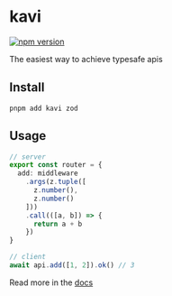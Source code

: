 # kavi

[![npm version](https://flat.badgen.net/npm/v/kavi?color=orange)](https://npmjs.com/package/kavi)

The easiest way to achieve typesafe apis

## Install
```
pnpm add kavi zod
```

## Usage
```ts
// server
export const router = {
  add: middleware
    .args(z.tuple([
      z.number(),
      z.number()
    ]))
    .call(([a, b]) => {
      return a + b
    })
}
```
```ts
// client
await api.add([1, 2]).ok() // 3
```
Read more in the [docs](https://propolies.github.io/jely/docs/getting-started/introduction)
